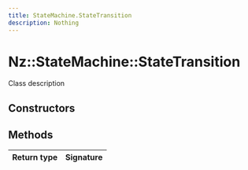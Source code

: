 ```yaml
---
title: StateMachine.StateTransition
description: Nothing
---
```


# Nz::StateMachine::StateTransition

Class description

## Constructors


## Methods

| Return type | Signature |
| ----------- | --------- |

